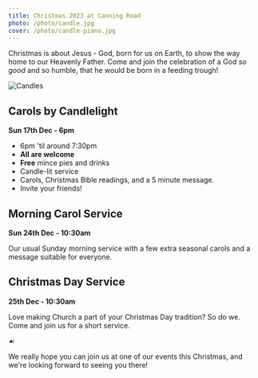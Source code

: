 ```yaml
---
title: Christmas 2023 at Canning Road
photo: /photo/candle.jpg
cover: /photo/candle-piano.jpg
---
```


Christmas is about Jesus - God, born for us on Earth, to show the way home to our Heavenly Father. Come and join the celebration of a God *so good* and so humble, that he would be born in a feeding trough!

<img alt="Candles" src="/photo/candle.jpg" class="w-100 fr-l w-40-l">

## Carols by Candlelight

**Sun 17th Dec - 6pm**

 + 6pm 'til around 7:30pm
 + **All are welcome**
 + **Free** mince pies and drinks
 + Candle-lit service
 + Carols, Christmas Bible readings, and a 5 minute message.
 + Invite your friends!
 
## Morning Carol Service

**Sun 24th Dec - 10:30am**

Our usual Sunday morning service with a few extra seasonal carols and a message suitable for everyone.

## Christmas Day Service

**25th Dec - 10:30am**

Love making Church a part of your Christmas Day tradition? So do we. Come and join us for a short service.

☙

We really hope you can join us at one of our events this Christmas, and we're looking forward to seeing you there!